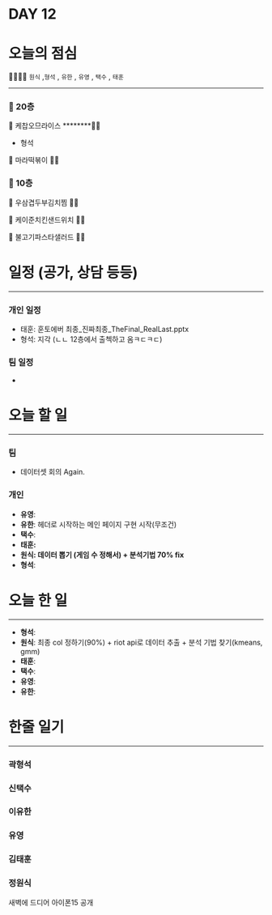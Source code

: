 # DAY 12

# 오늘의 점심

👨‍👩‍👧‍👧   `원식` ,`형석` , `유한` , `유영` , `택수` , `태훈`

---

### 🍲 20층

🥘 케찹오므라이스 ********👋🏻  

- 형석

🍜 마라떡볶이 👋🏻  

### 🥗 10층

🍱 우삼겹두부김치찜 👋🏻 

🥪 케이준치킨샌드위치 👋🏻 

🥗 불고기파스타샐러드 👋🏻 

# 일정 (공가, 상담 등등)

---

### 개인 일정

- 태훈: 훈토에버 최종_진짜최종_TheFinal_RealLast.pptx
- 형석: 지각 (ㄴㄴ 12층에서 출첵하고 옴ㅋㄷㅋㄷ)

### 팀 일정

- 

# 오늘 할 일

---

### 팀

- 데이터셋 회의 Again.  

### 개인

- **유영**:
- **유한**: 헤더로 시작하는 메인 페이지 구현 시작(무조건)
- **택수**:
- **태훈:**
- **원식: 데이터 뽑기 (게임 수 정해서) + 분석기법 70% fix**
- **형석**:

# 오늘 한 일

---

- **형석**:
- **원식**: 최종 col 정하기(90%) + riot api로 데이터 추출 + 분석 기법 찾기(kmeans, gmm)
- **태훈**:
- **택수**:
- **유영**:
- **유한**:

# 한줄 일기

---

### 곽형석

### 신택수

### 이유한

### 유영

### 김태훈

### 정원식
새벽에 드디어 아이폰15 공개
